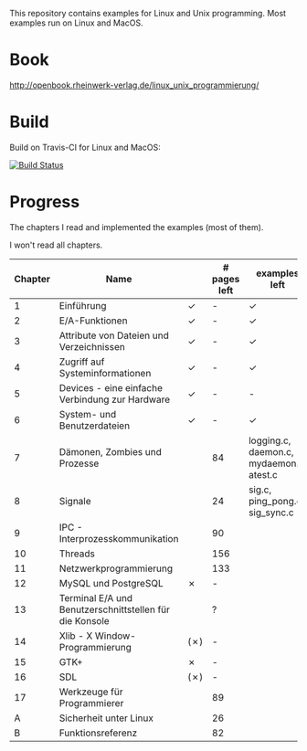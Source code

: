 This repository contains examples for Linux and Unix programming. Most examples run on Linux and MacOS.


# Book
http://openbook.rheinwerk-verlag.de/linux_unix_programmierung/


# Build
Build on Travis-CI for Linux and MacOS:

[![Build Status](https://travis-ci.org/LukasWoodtli/LinuxUnixDevelopment.svg?branch=master)](https://travis-ci.org/LukasWoodtli/LinuxUnixDevelopment)


# Progress

The chapters I read and implemented the examples (most of them).

I won't read all chapters.

| Chapter | Name                                               |   | # pages left | examples left |
|---------|----------------------------------------------------|---|--------------|---------------|
| 1  | Einführung                                              | ✓ |   -          |       ✓       |
| 2  | E/A-Funktionen                                          | ✓ |   -          |       ✓       |
| 3  | Attribute von Dateien und Verzeichnissen                | ✓ |   -          |       ✓       |
| 4  | Zugriff auf Systeminformationen                         | ✓ |   -          |       ✓       |
| 5  | Devices - eine einfache Verbindung zur Hardware         | ✓ |   -          |       -       |
| 6  | System- und Benutzerdateien                             | ✓ |   -          |       ✓       |
| 7  | Dämonen, Zombies und Prozesse                           |   |   84         | logging.c, daemon.c, mydaemon.c, atest.c |
| 8  | Signale                                                 |   |   24         | sig.c, ping_pong.c, sig_sync.c |
| 9  | IPC - Interprozesskommunikation                         |   |   90         |         |
| 10 | Threads                                                 |   |  156         |         |
| 11 | Netzwerkprogrammierung                                  |   |  133         |         |
| 12 | MySQL und PostgreSQL                                    | ✗ |   -          |         |
| 13 | Terminal E/A und Benutzerschnittstellen für die Konsole |   |   ?          |         |
| 14 | Xlib - X Window-Programmierung                          |(✗)|   -          |         |
| 15 | GTK+                                                    | ✗ |   -          |         |
| 16 | SDL                                                     |(✗)|   -          |         |
| 17 | Werkzeuge für Programmierer                             |   |   89         |         |
| A  | Sicherheit unter Linux                                  |   |   26         |         |
| B  | Funktionsreferenz                                       |   |   82         |         |
